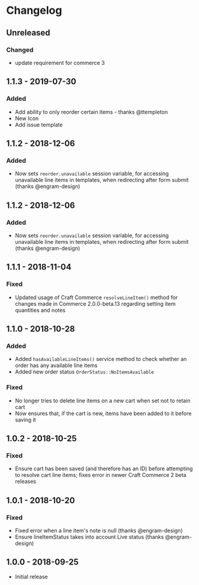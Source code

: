 # Changelog

## Unreleased

### Changed
- update requirement for commerce 3

## 1.1.3 - 2019-07-30

### Added
- Add ability to only reorder certain items - thanks @ttempleton
- New Icon
- Add issue template

## 1.1.2 - 2018-12-06
### Added
- Now sets `reorder.unavailable` session variable, for accessing unavailable line items in templates, when redirecting after form submit (thanks @engram-design)

## 1.1.2 - 2018-12-06
### Added
- Now sets `reorder.unavailable` session variable, for accessing unavailable line items in templates, when redirecting after form submit (thanks @engram-design)

## 1.1.1 - 2018-11-04
### Fixed
- Updated usage of Craft Commerce `resolveLineItem()` method for changes made in Commerce 2.0.0-beta.13 regarding setting item quantities and notes

## 1.1.0 - 2018-10-28
### Added
- Added `hasAvailableLineItems()` service method to check whether an order has any available line items
- Added new order status `OrderStatus::NoItemsAvailable`

### Fixed
- No longer tries to delete line items on a new cart when set not to retain cart
- Now ensures that, if the cart is new, items have been added to it before saving it

## 1.0.2 - 2018-10-25
### Fixed
- Ensure cart has been saved (and therefore has an ID) before attempting to resolve cart line items; fixes error in newer Craft Commerce 2 beta releases

## 1.0.1 - 2018-10-20
### Fixed
- Fixed error when a line item's note is null (thanks @engram-design)
- Ensure lineItemStatus takes into account Live status (thanks @engram-design)

## 1.0.0 - 2018-09-25
- Initial release
